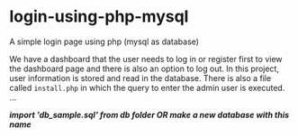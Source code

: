 # login-using-php-mysql
A simple login page using php (mysql as database)

We have a dashboard that the user needs to log in or register first to view the dashboard page and there is also an option to log out.
In this project, user information is stored and read in the database.
There is also a file called `install.php` in which the query to enter the admin user is executed.
...

***import 'db_sample.sql' from db folder OR make a new database with this name***
